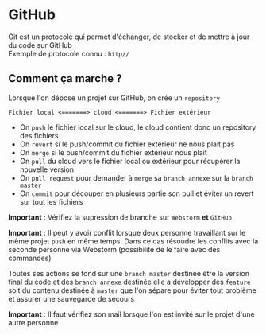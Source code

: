 # GitHub

Git est un protocole qui permet d'échanger, de stocker et de mettre à jour du code sur GitHub    
Exemple de protocole connu : `http//`

## Comment ça marche ?

Lorsque l'on dépose un projet sur GitHub, on crée un `repository`

`Fichier local <=======> cloud <=======> Fichier extérieur`

* On `push` le fichier local sur le cloud, le cloud contient donc un repository des fichiers  
* On `revert` si le push/commit du fichier extérieur ne nous plait pas  
* On `merge` si le push/commit du fichier extérieur nous plait  
* On `pull` du cloud vers le fichier local ou extérieur pour récupérer la nouvelle version  
* On `pull request` pour demander à `merge` sa `branch annexe` sur la `branch master`
* On `commit` pour découper en plusieurs partie son pull et éviter un revert sur tout les fichiers

**Important** : Vérifiez la supression de branche sur `Webstorm` **et** `GitHub`

**Important** : Il peut y avoir conflit lorsque deux personne travaillant sur le même projet `push` en même temps.
Dans ce cas résoudre les conflits avec la seconde personne via Webstorm (possibilité de le faire avec des commandes)

Toutes ses actions se fond sur une `branch master` destinée être la version final du code et des `branch annexe` destinée elle a développer des `feature` soit du contenu destinée à `master` que l'on sépare pour éviter tout problème et assurer une sauvegarde de secours

**Important** : Il faut vérifiez son mail lorsque l'on est invité sur le projet d'une autre personne

